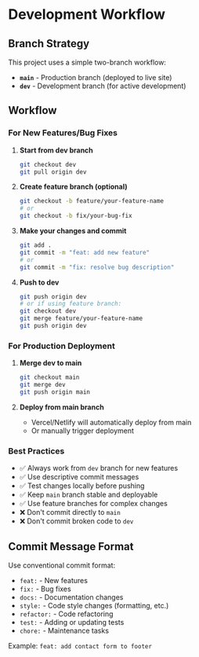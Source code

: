 # Development Workflow

## Branch Strategy

This project uses a simple two-branch workflow:

- **`main`** - Production branch (deployed to live site)
- **`dev`** - Development branch (for active development)

## Workflow

### For New Features/Bug Fixes

1. **Start from dev branch**
   ```bash
   git checkout dev
   git pull origin dev
   ```

2. **Create feature branch (optional)**
   ```bash
   git checkout -b feature/your-feature-name
   # or
   git checkout -b fix/your-bug-fix
   ```

3. **Make your changes and commit**
   ```bash
   git add .
   git commit -m "feat: add new feature"
   # or
   git commit -m "fix: resolve bug description"
   ```

4. **Push to dev**
   ```bash
   git push origin dev
   # or if using feature branch:
   git checkout dev
   git merge feature/your-feature-name
   git push origin dev
   ```

### For Production Deployment

1. **Merge dev to main**
   ```bash
   git checkout main
   git merge dev
   git push origin main
   ```

2. **Deploy from main branch**
   - Vercel/Netlify will automatically deploy from main
   - Or manually trigger deployment

### Best Practices

- ✅ Always work from `dev` branch for new features
- ✅ Use descriptive commit messages
- ✅ Test changes locally before pushing
- ✅ Keep `main` branch stable and deployable
- ✅ Use feature branches for complex changes
- ❌ Don't commit directly to `main`
- ❌ Don't commit broken code to `dev`

## Commit Message Format

Use conventional commit format:

- `feat:` - New features
- `fix:` - Bug fixes
- `docs:` - Documentation changes
- `style:` - Code style changes (formatting, etc.)
- `refactor:` - Code refactoring
- `test:` - Adding or updating tests
- `chore:` - Maintenance tasks

Example: `feat: add contact form to footer`
